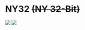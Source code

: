 # NY32 ~~(NY 32-Bit)~~

![](https://shields.io/badge/Node.jS-v16-green?style=flat&logo=Node.js&color=339933)
![](https://img.shields.io/github/license/NY0510/NY32)
